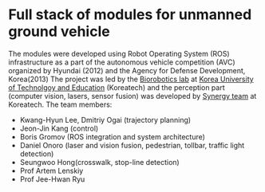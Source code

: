 # Full stack of modules for unmanned ground vehicle
The modules were developed using Robot Operating System (ROS) infrastructure as a part of the autonomous vehicle competition (AVC) organized by Hyundai (2012) and the Agency for Defense Development, Korea(2013)
The project was led by the [Biorobotics lab]( https://robot.kut.ac.kr) at [Korea University of Technolgoy and Education](http://koreatech.ac.kr) (Koreatech) and the perception part (computer vision, lasers, sensor fusion) was developed by [Synergy team](http://synteam.org) at Koreatech.
The team members: 
* Kwang-Hyun Lee, Dmitriy Ogai (trajectory planning)
* Jeon-Jin Kang (control)
* Boris Gromov (ROS integration and system architecture)
* Daniel Onoro (laser and vision fusion, pedestrian, tollbar, traffic light detection)
* Seungwoo Hong(crosswalk, stop-line detection) 
* Prof Artem Lenskiy
* Prof Jee-Hwan Ryu
